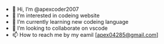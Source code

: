 - 👋 Hi, I’m @apexcoder2007
- 👀 I’m interested in codeing website
- 🌱 I’m currently learning new codeing language
- 💞️ I’m looking to collaborate on vscode
- 📫 How to reach me by my eamil [apex04285@gmail.com]

<!---
apexcoder2007/apexcoder2007 is a ✨ special ✨ repository because its `README.md` (this file) appears on your GitHub profile.
You can click the Preview link to take a look at your changes.
--->
